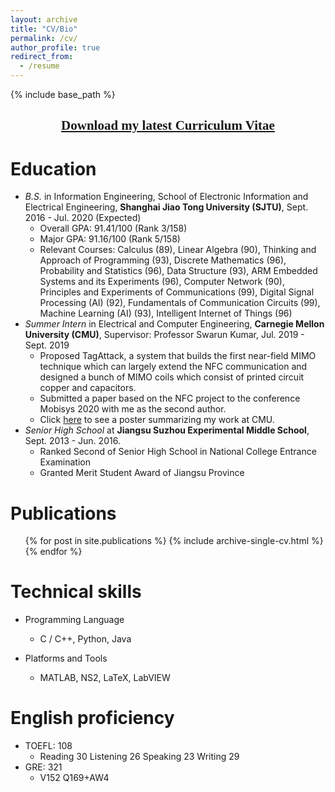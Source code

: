 ```yaml
---
layout: archive
title: "CV/Bio"
permalink: /cv/
author_profile: true
redirect_from:
  - /resume
---
```


{% include base_path %}

[<center><font face="黑体">Download my latest Curriculum Vitae</font></center>](https://keli97.github.io/files/KeLi_CV.pdf)
------

Education
======
* *B.S.* in Information Engineering, School of Electronic Information and Electrical Engineering, **Shanghai Jiao Tong University (SJTU)**,  Sept. 2016 - Jul. 2020 (Expected)
  * Overall GPA: 91.41/100 (Rank 3/158)
  * Major GPA: 91.16/100 (Rank 5/158)
  * Relevant Courses: Calculus (89), Linear Algebra (90), Thinking and Approach of Programming (93), Discrete Mathematics (96), Probability and Statistics (96), Data Structure (93), ARM Embedded Systems and its Experiments (96), Computer Network (90), Principles and Experiments of Communications (99), Digital Signal Processing (AI) (92), Fundamentals of Communication Circuits (99), Machine Learning (AI) (93), Intelligent Internet of Things (96)
* *Summer Intern* in Electrical and Computer Engineering, **Carnegie Mellon University (CMU)**, Supervisor: Professor Swarun Kumar, Jul. 2019 - Sept. 2019
  * Proposed TagAttack, a system that builds the first near-field MIMO technique which can largely extend the NFC communication and designed a bunch of MIMO coils which consist of printed circuit copper and capacitors.
  * Submitted a paper based on the NFC project to the conference Mobisys 2020 with me as the second author.
  * Click [here](https://keli97.github.io/files/Recoil_poster.pdf) to see a poster summarizing my work at CMU.
* *Senior High School* at **Jiangsu Suzhou Experimental Middle School**, Sept. 2013 - Jun. 2016.
  * Ranked Second of Senior High School in National College Entrance Examination
  * Granted Merit Student Award of Jiangsu Province

Publications
======
  <ul>{% for post in site.publications %}
    {% include archive-single-cv.html %}
  {% endfor %}</ul>
  
Technical skills
======
* Programming Language
  * C / C++, Python, Java

* Platforms and Tools
  * MATLAB, NS2, LaTeX, LabVIEW
  
English proficiency
======
* TOEFL: 108
  * Reading 30   Listening 26   Speaking 23   Writing 29
* GRE: 321
  * V152 Q169+AW4 
